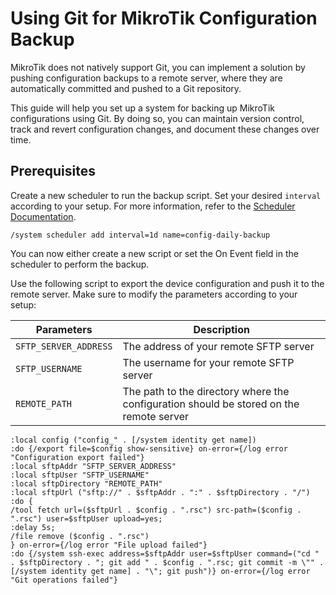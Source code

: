 # Using Git for MikroTik Configuration Backup

MikroTik does not natively support Git, you can implement a solution by pushing configuration backups to a remote server, where they are automatically committed and pushed to a Git repository.

This guide will help you set up a system for backing up MikroTik configurations using Git. By doing so, you can maintain version control, track and revert configuration changes, and document these changes over time.

## Prerequisites

Create a new scheduler to run the backup script. Set your desired `interval` according to your setup. For more information, refer to the [Scheduler Documentation](https://help.mikrotik.com/docs/display/ROS/Scheduler).

```mikrotik
/system scheduler add interval=1d name=config-daily-backup
```

You can now either create a new script or set the On Event field in the scheduler to perform the backup.

Use the following script to export the device configuration and push it to the remote server. Make sure to modify the parameters according to your setup:

| Parameters            | Description                                                                             |
| --------------------- | --------------------------------------------------------------------------------------- |
| `SFTP_SERVER_ADDRESS` | The address of your remote SFTP server                                                  |
| `SFTP_USERNAME`       | The username for your remote SFTP server                                                |
| `REMOTE_PATH`         | The path to the directory where the configuration should be stored on the remote server |

```mikrotik
:local config ("config_" . [/system identity get name])
:do {/export file=$config show-sensitive} on-error={/log error "Configuration export failed"}
:local sftpAddr "SFTP_SERVER_ADDRESS"
:local sftpUser "SFTP_USERNAME"
:local sftpDirectory "REMOTE_PATH"
:local sftpUrl ("sftp://" . $sftpAddr . ":" . $sftpDirectory . "/")
:do {
/tool fetch url=($sftpUrl . $config . ".rsc") src-path=($config . ".rsc") user=$sftpUser upload=yes;
:delay 5s;
/file remove ($config . ".rsc")
} on-error={/log error "File upload failed"}
:do {/system ssh-exec address=$sftpAddr user=$sftpUser command=("cd " . $sftpDirectory . "; git add " . $config . ".rsc; git commit -m \"" . [/system identity get name] . "\"; git push")} on-error={/log error "Git operations failed"}
```
